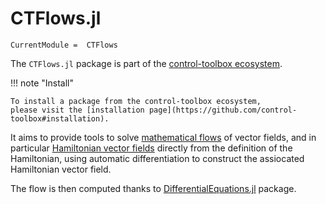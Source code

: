 # CTFlows.jl

```@meta
CurrentModule =  CTFlows
```

The `CTFlows.jl` package is part of the [control-toolbox ecosystem](https://github.com/control-toolbox).

!!! note "Install"

    To install a package from the control-toolbox ecosystem, 
    please visit the [installation page](https://github.com/control-toolbox#installation).

It aims to provide tools to solve [mathematical flows](https://en.wikipedia.org/w/index.php?title=Flow_(mathematics)&oldid=1147546136#Flows_of_vector_fields_on_manifolds) of vector fields, and in particular [Hamiltonian vector fields](https://en.wikipedia.org/w/index.php?title=Hamiltonian_vector_field&oldid=1065470192) directly from the definition of the Hamiltonian, using automatic differentiation to construct the assiocated Hamiltonian vector field.

The flow is then computed thanks to [DifferentialEquations.jl](https://docs.sciml.ai/DiffEqDocs/stable/) package.